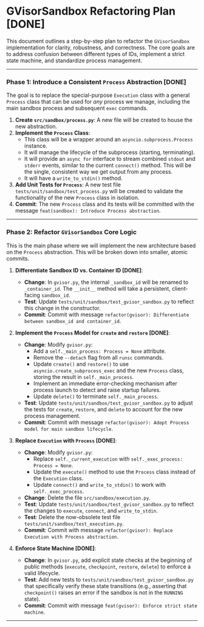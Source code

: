 # GVisorSandbox Refactoring Plan [DONE]

This document outlines a step-by-step plan to refactor the `GVisorSandbox` implementation for clarity, robustness, and correctness. The core goals are to address confusion between different types of IDs, implement a strict state machine, and standardize process management.

---

### Phase 1: Introduce a Consistent `Process` Abstraction [DONE]

The goal is to replace the special-purpose `Execution` class with a general `Process` class that can be used for *any* process we manage, including the main sandbox process and subsequent `exec` commands.

1.  **Create `src/sandbox/process.py`**: A new file will be created to house the new abstraction.
2.  **Implement the `Process` Class**:
    *   This class will be a wrapper around an `asyncio.subprocess.Process` instance.
    *   It will manage the lifecycle of the subprocess (starting, terminating).
    *   It will provide an `async for` interface to stream combined `stdout` and `stderr` events, similar to the current `connect()` method. This will be the single, consistent way we get output from any process.
    *   It will have a `write_to_stdin()` method.
3.  **Add Unit Tests for `Process`**: A new test file `tests/unit/sandbox/test_process.py` will be created to validate the functionality of the new `Process` class in isolation.
4.  **Commit**: The new `Process` class and its tests will be committed with the message `feat(sandbox): Introduce Process abstraction`.

---

### Phase 2: Refactor `GVisorSandbox` Core Logic

This is the main phase where we will implement the new architecture based on the `Process` abstraction. This will be broken down into smaller, atomic commits.

1.  **Differentiate Sandbox ID vs. Container ID [DONE]**:
    *   **Change**: In `gvisor.py`, the internal `_sandbox_id` will be renamed to `_container_id`. The `__init__` method will take a persistent, client-facing `sandbox_id`.
    *   **Test**: Update `tests/unit/sandbox/test_gvisor_sandbox.py` to reflect this change in the constructor.
    *   **Commit**: Commit with message `refactor(gvisor): Differentiate between sandbox_id and container_id`.

2.  **Implement the `Process` Model for `create` and `restore` [DONE]**:
    *   **Change**: Modify `gvisor.py`:
        *   Add a `self._main_process: Process = None` attribute.
        *   Remove the `--detach` flag from all `runsc` commands.
        *   Update `create()` and `restore()` to use `asyncio.create_subprocess_exec` and the new `Process` class, storing the result in `self._main_process`.
        *   Implement an immediate error-checking mechanism after process launch to detect and raise startup failures.
        *   Update `delete()` to terminate `self._main_process`.
    *   **Test**: Update `tests/unit/sandbox/test_gvisor_sandbox.py` to adjust the tests for `create`, `restore`, and `delete` to account for the new process management.
    *   **Commit**: Commit with message `refactor(gvisor): Adopt Process model for main sandbox lifecycle`.

3.  **Replace `Execution` with `Process` [DONE]**:
    *   **Change**: Modify `gvisor.py`:
        *   Replace `self._current_execution` with `self._exec_process: Process = None`.
        *   Update the `execute()` method to use the `Process` class instead of the `Execution` class.
        *   Update `connect()` and `write_to_stdin()` to work with `self._exec_process`.
    *   **Change**: Delete the file `src/sandbox/execution.py`.
    *   **Test**: Update `tests/unit/sandbox/test_gvisor_sandbox.py` to reflect the changes to `execute`, `connect`, and `write_to_stdin`.
    *   **Test**: Delete the now-obsolete test file `tests/unit/sandbox/test_execution.py`.
    *   **Commit**: Commit with message `refactor(gvisor): Replace Execution with Process abstraction`.

4.  **Enforce State Machine [DONE]**:
    *   **Change**: In `gvisor.py`, add explicit state checks at the beginning of public methods (`execute`, `checkpoint`, `restore`, `delete`) to enforce a valid lifecycle.
    *   **Test**: Add new tests to `tests/unit/sandbox/test_gvisor_sandbox.py` that specifically verify these state transitions (e.g., asserting that `checkpoint()` raises an error if the sandbox is not in the `RUNNING` state).
    *   **Commit**: Commit with message `feat(gvisor): Enforce strict state machine`.

---
